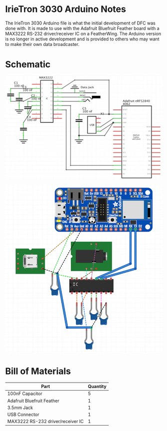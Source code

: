 # IrieTron 3030 Arduino Notes

The IrieTron 3030 Arduino file is what the initial development of DFC was done with. It is made to use with the Adafruit Bluefruit Feather board with a MAX3222 RS-232 driver/receiver IC on a FeatherWing. The Arduino version is no longer in active development and is provided to others who may want to make their own data broadcaster.

# Schematic

![arduino-circuit](../../img/arduino-circuit.png)

![arduino-breadboard](../../img/arduino-breadboard.png)

# Bill of Materials

| Part                              | Quantity |
| --------------------------------- | -------- |
| 100nF Capacitor                   | 5        |
| Adafruit Bluefruit Feather        | 1        |
| 3.5mm Jack                        | 1        |
| USB Connector                     | 1        |
| MAX3222 RS-232 driver/receiver IC | 1        |